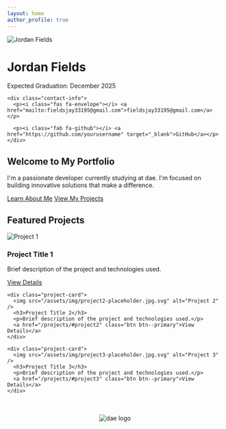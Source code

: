 ```yaml
---
layout: home
author_profile: true
---
```


<div class="profile-container">
  <div class="profile-image">
    <img src="/assets/img/jordan_dae_1.jpg" alt="Jordan Fields" />
  </div>
  
  <div class="profile-content">
    <h1>Jordan Fields</h1>
    <p class="graduation-date">Expected Graduation: December 2025</p>
    
    <div class="contact-info">
      <p><i class="fas fa-envelope"></i> <a href="mailto:fieldsjay33195@gmail.com">fieldsjay33195@gmail.com</a></p>

      <p><i class="fab fa-github"></i> <a href="https://github.com/yourusername" target="_blank">GitHub</a></p>
    </div>
  </div>
</div>

<div class="intro-section">
  <h2>Welcome to My Portfolio</h2>
  <p>I'm a passionate developer currently studying at dae. I'm focused on building innovative solutions that make a difference.</p>
  
  <div class="cta-buttons">
    <a href="/about/" class="btn btn--primary">Learn About Me</a>
    <a href="/projects/" class="btn btn--secondary">View My Projects</a>
  </div>
</div>

<div class="featured-projects">
  <h2>Featured Projects</h2>
  
  <div class="project-grid">
    <div class="project-card">
      <img src="/assets/img/project1-placeholder.jpg.svg" alt="Project 1" />
      <h3>Project Title 1</h3>
      <p>Brief description of the project and technologies used.</p>
      <a href="/projects/#project1" class="btn btn--primary">View Details</a>
    </div>
    
    <div class="project-card">
      <img src="/assets/img/project2-placeholder.jpg.svg" alt="Project 2" />
      <h3>Project Title 2</h3>
      <p>Brief description of the project and technologies used.</p>
      <a href="/projects/#project2" class="btn btn--primary">View Details</a>
    </div>
    
    <div class="project-card">
      <img src="/assets/img/project3-placeholder.jpg.svg" alt="Project 3" />
      <h3>Project Title 3</h3>
      <p>Brief description of the project and technologies used.</p>
      <a href="/projects/#project3" class="btn btn--primary">View Details</a>
    </div>
  </div>
</div>

<div style="text-align: center; margin-top: 3rem;">
  <img src="/assets/img/dae.png" alt="dae logo" style="max-width: 150px; height: auto;">
</div>
